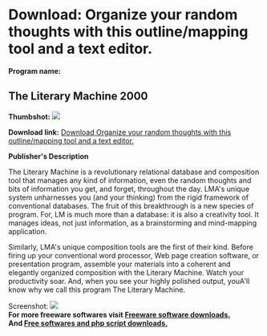 # Download: Organize your random thoughts with this outline/mapping tool and a text editor.

**Program name:**

## The Literary Machine 2000

  
**Thumbshot:** ![](http://www.freewarefiles.com/screenshot/literary_md.gif)   
  
**Download link:** [Download Organize your random thoughts with this outline/mapping tool and a text editor.](http://freesoftwares.boysofts.com/The-Literary-Machine_program_3306.html)  
  


**Publisher's Description**  
  


The Literary Machine is a revolutionary relational database and composition tool that manages any kind of information, even the random thoughts and bits of information you get, and forget, throughout the day. LMA's unique system unharnesses you (and your thinking) from the rigid framework of conventional databases. The fruit of this breakthrough is a new species of program. For, LM is much more than a database: it is also a creativity tool. It manages ideas, not just information, as a brainstorming and mind-mapping application. 

Similarly, LMA's unique composition tools are the first of their kind. Before firing up your conventional word processor, Web page creation software, or presentation program, assemble your materials into a coherent and elegantly organized composition with the Literary Machine. Watch your productivity soar. And, when you see your highly polished output, youA'll know why we call this program The Literary Machine.

  
  
Screenshot: ![](http://www.freewarefiles.com/screenshot/literary.gif)   
**For more freeware softwares visit [Freeware software downloads.](http://freesoftwares.boysofts.com/)**   
**And [Free softwares and php script downloads.](http://www.boysofts.com/)**
